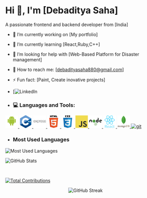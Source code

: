 # Hi 👋, I'm [Debaditya Saha]

A passionate frontend and backend developer from [India]



- 🔭 I’m currently working on [My portfolio]
- 🌱 I’m currently learning [React,Ruby,C++]
- 🤔 I’m looking for help with [Web-Based Platform for Disaster management]
- 👯 How to reach me: [debadityasaha880@gmail.com]
- ⚡ Fun fact: [Paint, Create inovative projects]
- [![LinkedIn](https://www.linkedin.com/in/debaditya-saha-8a9511371?utm_source=share&utm_campaign=share_via&utm_content=profile&utm_medium=android_app)

- ### 💻 Languages and Tools:

<p align="left">
    <a href="https://developer.android.com" target="_blank" rel="noreferrer">
        <img src="https://raw.githubusercontent.com/devicons/devicon/master/icons/android/android-original-wordmark.svg" alt="android" width="40" height="40"/>
    </a>
    <a href="https://www.w3schools.com/cpp/" target="_blank" rel="noreferrer">
        <img src="https://raw.githubusercontent.com/devicons/devicon/master/icons/cplusplus/cplusplus-original.svg" alt="cplusplus" width="40" height="40"/>
    </a>
    <a href="https://expressjs.com" target="_blank" rel="noreferrer">
        <img src="https://raw.githubusercontent.com/devicons/devicon/master/icons/express/express-original-wordmark.svg" alt="express" width="40" height="40"/>
    </a>
    <a href="https://www.w3.org/html/" target="_blank" rel="noreferrer">
        <img src="https://raw.githubusercontent.com/devicons/devicon/master/icons/html5/html5-original-wordmark.svg" alt="html5" width="40" height="40"/>
    </a>
    <a href="https://www.w3schools.com/css/" target="_blank" rel="noreferrer">
        <img src="https://raw.githubusercontent.com/devicons/devicon/master/icons/css3/css3-original-wordmark.svg" alt="css3" width="40" height="40"/>
    </a>
    <a href="https://developer.mozilla.org/en-US/docs/Web/JavaScript" target="_blank" rel="noreferrer">
        <img src="https://raw.githubusercontent.com/devicons/devicon/master/icons/javascript/javascript-original.svg" alt="javascript" width="40" height="40"/>
    </a>
    <a href="https://nodejs.org" target="_blank" rel="noreferrer">
        <img src="https://raw.githubusercontent.com/devicons/devicon/master/icons/nodejs/nodejs-original-wordmark.svg" alt="nodejs" width="40" height="40"/>
    </a>
    <a href="https://reactjs.org/" target="_blank" rel="noreferrer">
        <img src="https://raw.githubusercontent.com/devicons/devicon/master/icons/react/react-original-wordmark.svg" alt="react" width="40" height="40"/>
    </a>
    <a href="https://www.mongodb.com/" target="_blank" rel="noreferrer">
        <img src="https://raw.githubusercontent.com/devicons/devicon/master/icons/mongodb/mongodb-original-wordmark.svg" alt="mongodb" width="40" height="40"/>
    </a>
    <a href="https://git-scm.com/" target="_blank" rel="noreferrer">
        <img src="https://www.vectorlogo.zone/logos/git-scm/git-scm-icon.svg" alt="git" width="40" height="40"/>
    </a>
</p>
  
- ### Most Used Languages

<p align="left">
  <img src="https://github-readme-stats.vercel.app/api/top-langs/?username=Debaditya05-gif&layout=compact" alt="Most Used Languages" />
</p>


<p align="left">
  <img src="https://github-readme-stats.vercel.app/api?username=Debaditya05-gif&show_icons=true" alt="GitHub Stats" />
</p>

<br>

[![Total Contributions](https://github-readme-stats.vercel.app/api?username=Debaditya05-gif&show_icons=true&include_all_commits=true&count_private=true)]()

<p align="center">
  <img src="https://github-readme-streak-stats.herokuapp.com/?user=Smaranika2005&theme=dark" alt="GitHub Streak" />
</p>
